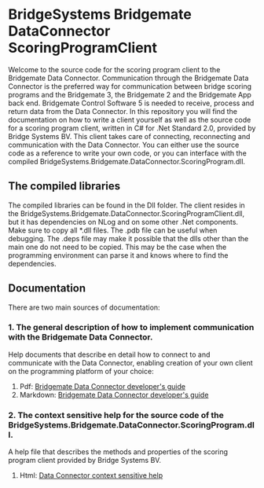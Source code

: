 # BridgeSystems Bridgemate DataConnector ScoringProgramClient
Welcome to the source code for the scoring program client to the Bridgemate Data Connector.
Communication through the Bridgemate Data Connector is the preferred way for communication between bridge scoring programs and the Bridgemate 3, the Bridgemate 2 and the Bridgemate App back end. Bridgemate Control Software 5 is needed to receive, process and return data from the Data Connector.
In this repository you will find the documentation on how to write a client yourself as well as the source code for a scoring program client, written in C# for .Net Standard 2.0, provided by Bridge Systems BV. This client takes care of connecting, reconnecting and communication with the Data Connector. You can either use the source code as a reference to write your own code, or you can interface with the compiled BridgeSystems.Bridgemate.DataConnector.ScoringProgram.dll.

## The compiled libraries
The compiled libraries can be found in the Dll folder. The client resides in the BridgeSystems.Bridgemate.DataConnector.ScoringProgramClient.dll, but it has dependencies on NLog and on some other .Net components. 
Make sure to copy all *.dll files. The .pdb file can be useful when debugging. The .deps file may make it possible that the dlls other than the main one do not need to be copied. This may be the case when the programming environment can parse it and knows where to find the dependencies.

## Documentation
There are two main sources of documentation:
### 1. The general description of how to implement communication with the Bridgemate Data Connector.
Help documents that describe en detail how to connect to and communicate with the Data Connector, enabling creation of your own client on the programming platform of your choice:
1. Pdf: [Bridgemate Data Connector developer's guide](https://github.com/bridgesystems/BridgeSystems.Bridgemate.DataConnector.ScoringProgramClient/blob/master/Documentation/Doc/Bridgemate%20Data%20Connector%20developers%20guide.pdf)
2. Markdown: [Bridgemate Data Connector developer's guide](https://github.com/bridgesystems/Bridgemate-Data-Connector-Scoring-Program-Client/blob/master/Documentation/MD/index.md)

### 2. The context sensitive help for the source code of the BridgeSystems.Bridgemate.DataConnector.ScoringProgram.dll.
A help file that describes the methods and properties of the scoring program client provided by Bridge Systems BV.
1. Html: [Data Connector context sensitive help ](https://bridgesystems.github.io/Bridgemate-Data-Connector-Scoring-Program-Client/html/b11ca58b-c149-48f8-af9a-cf6a2c7bfe53.htm)
